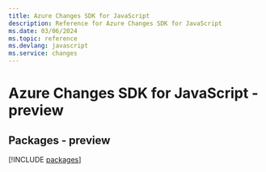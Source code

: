 ```yaml
---
title: Azure Changes SDK for JavaScript
description: Reference for Azure Changes SDK for JavaScript
ms.date: 03/06/2024
ms.topic: reference
ms.devlang: javascript
ms.service: changes
---
```

# Azure Changes SDK for JavaScript - preview
## Packages - preview
[!INCLUDE [packages](changes-index.md)]